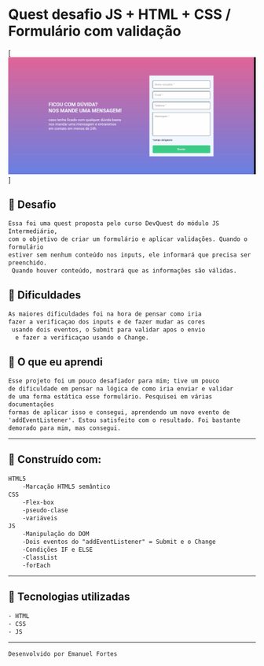 # Quest desafio JS + HTML + CSS / Formulário com validação

[<img src="src/img/quest-js-intermediario.gif" alt="gif Formulario">]

## 🚀 Desafio

    Essa foi uma quest proposta pelo curso DevQuest do módulo JS Intermediário, 
    com o objetivo de criar um formulário e aplicar validações. Quando o formulário 
    estiver sem nenhum conteúdo nos inputs, ele informará que precisa ser preenchido.
     Quando houver conteúdo, mostrará que as informações são válidas.

## 🔖 Dificuldades

    As maiores dificuldades foi na hora de pensar como iria 
    fazer a verificaçao dos inputs e de fazer mudar as cores
     usando dois eventos, o Submit para validar apos o envio
      e fazer a verificaçao usando o Change.  

## 🚀 O que eu aprendi
    Esse projeto foi um pouco desafiador para mim; tive um pouco 
    de dificuldade em pensar na lógica de como iria enviar e validar 
    de uma forma estática esse formulário. Pesquisei em várias documentações 
    formas de aplicar isso e consegui, aprendendo um novo evento de 
    'addEventListener'. Estou satisfeito com o resultado. Foi bastante 
    demorado para mim, mas consegui.
---

## 🔖 Construído com:
    HTML5
        -Marcação HTML5 semântico 
    CSS
        -Flex-box 
        -pseudo-clase
        -variáveis
    JS
        -Manipulação do DOM
        -Dois eventos do "addEventListener" = Submit e o Change
        -Condições IF e ELSE
        -ClassList
        -forEach
   
---

## 🚀 Tecnologias utilizadas

    - HTML
    - CSS
    - JS

---

    Desenvolvido por Emanuel Fortes
